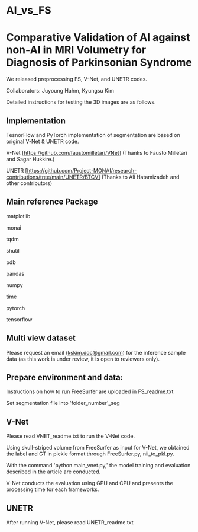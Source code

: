 # AI_vs_FS
# Comparative Validation of AI against non-AI in MRI Volumetry for Diagnosis of Parkinsonian Syndrome

We released preprocessing FS, V-Net, and UNETR codes.

Collaborators: Juyoung Hahm, Kyungsu Kim

Detailed instructions for testing the 3D images are as follows.

## Implementation
TesnorFlow and PyTorch implementation of segmentation are based on original V-Net & UNETR code.

V-Net [https://github.com/faustomilletari/VNet] (Thanks to Fausto Milletari and Sagar Hukkire.)

UNETR [https://github.com/Project-MONAI/research-contributions/tree/main/UNETR/BTCV] (Thanks to Ali Hatamizadeh and other contributors)

## Main reference Package

matplotlib

monai

tqdm

shutil

pdb

pandas

numpy

time

pytorch

tensorflow

## Multi view dataset
Please request an email (kskim.doc@gmail.com) for the inference sample data (as this work is under review, it is open to reviewers only).

## Prepare environment and data:
Instructions on how to run FreeSurfer are uploaded in FS_readme.txt

Set segmentation file into 'folder_number'_seg

## V-Net
Please read VNET_readme.txt to run the V-Net code.

Using skull-striped volume from FreeSurfer as input for V-Net, we obtained the label and GT in pickle format through FreeSurfer.py, nii_to_pkl.py.

With the command 'python main_vnet.py,' the model training and evaluation described in the article are conducted.

V-Net conducts the evaluation using GPU and CPU and presents the processing time for each frameworks.


## UNETR
After running V-Net, please read UNETR_readme.txt

